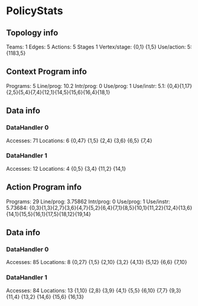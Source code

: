 # PolicyStats
## Topology info
Teams:		1
Edges:		5
Actions:	5
Stages		1
Vertex/stage:	{0,1} {1,5} 
Use/action:	5: {1183,5} 

## Context Program info
Programs:	5
Line/prog:	10.2
Intr/prog:	0
Use/prog:	1
Use/instr:	5.1: {0,4}{1,17}{2,5}{5,4}{7,4}{12,1}{14,5}{15,6}{16,4}{18,1}

## Data info

### DataHandler 0
Accesses:	71
Locations:	6
{0,47} {1,5} {2,4} {3,6} {6,5} {7,4} 

### DataHandler 1
Accesses:	12
Locations:	4
{0,5} {3,4} {11,2} {14,1} 



## Action Program info
Programs:	29
Line/prog:	3.75862
Intr/prog:	0
Use/prog:	1
Use/instr:	5.73684: {0,3}{1,3}{2,7}{3,6}{4,7}{5,2}{6,4}{7,1}{8,5}{10,1}{11,22}{12,4}{13,6}{14,1}{15,5}{16,1}{17,5}{18,12}{19,14}

## Data info

### DataHandler 0
Accesses:	85
Locations:	8
{0,27} {1,5} {2,10} {3,2} {4,13} {5,12} {6,6} {7,10} 

### DataHandler 1
Accesses:	84
Locations:	13
{1,10} {2,8} {3,9} {4,1} {5,5} {6,10} {7,7} {9,3} {11,4} {13,2} {14,6} {15,6} {16,13} 
